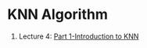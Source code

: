 # KNN Algorithm

1. Lecture 4:  [Part 1-Introduction to KNN](https://walidhadri.medium.com/k-nearest-neighbors-part-1-introduction-a67cfdd601a7)
